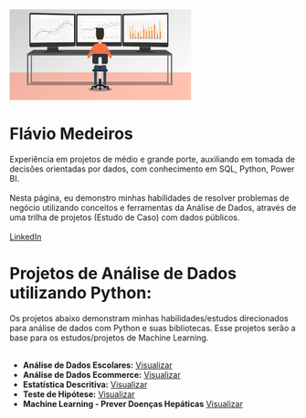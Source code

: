  <img src="https://github.com/flaviomsilva/data-science-projetcs/blob/main/banner2.jpeg">
 <h1> Flávio Medeiros </h1> 
 Experiência em projetos de médio e grande porte, auxiliando em tomada de decisões orientadas por dados, com conhecimento em SQL, Python, Power BI.
<br></br>
Nesta página, eu demonstro minhas habilidades de resolver problemas de negócio utilizando conceitos e ferramentas da Análise de Dados, através de uma trilha de projetos (Estudo de Caso) com dados públicos.
<br></br>
<a href="https://www.linkedin.com/in/flaviomdasilva/"> LinkedIn </a>
 <h1> Projetos de Análise de Dados utilizando Python: </h1>
Os projetos abaixo demonstram minhas habilidades/estudos direcionados para análise de dados com Python e suas bibliotecas. Esse projetos serão a base para os estudos/projetos de Machine Learning.
<br></br>
<ul>
  <li><b>Análise de Dados Escolares:</b> <a href="https://github.com/flaviomsilva/Analise_Dados_Escolares/blob/main/Analise_Dados_Escolares.ipynb">Visualizar</a></li>
 <li><b>Análise de Dados Ecommerce:</b> <a href="https://github.com/flaviomsilva/Analise_Dados_Ecommerce/blob/main/Analise_ECommerce.ipynb">Visualizar</a></li>
 <li><b>Estatística Descritiva:</b> <a href="https://github.com/flaviomsilva/Estatistica_Descritiva/blob/main/Estatistica-Descritiva.ipynb">Visualizar</a></li>
 <li>
  <b>Teste de Hipótese:</b> <a href="https://github.com/flaviomsilva/Teste_De_Hipotese/blob/main/Teste_De_HIpotese.ipynb">Visualizar</a></b>
 </li>
  <li>
  <b>Machine Learning - Prever Doenças Hepáticas</b> <a href="https://github.com/flaviomsilva/ML_Doencas_Hepaticas/blob/main/ML_Doencas_Hepaticas.ipynb">Visualizar</a></b>
 </li>
</ul>
